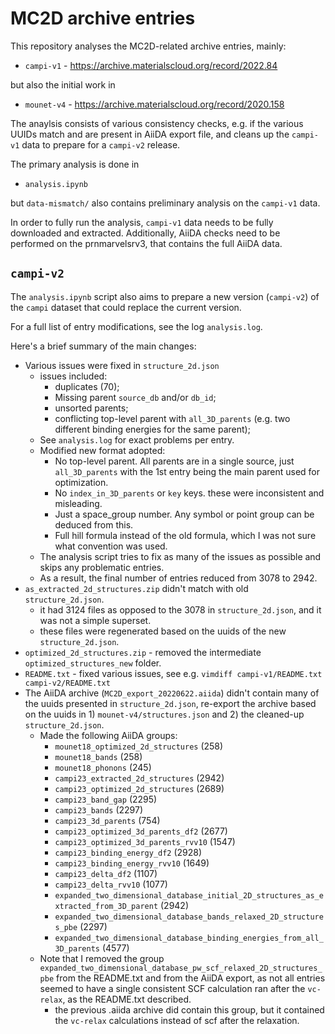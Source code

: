 # MC2D archive entries

This repository analyses the MC2D-related archive entries, mainly:

* `campi-v1` - https://archive.materialscloud.org/record/2022.84

but also the initial work in

* `mounet-v4` - https://archive.materialscloud.org/record/2020.158

The anaylsis consists of various consistency checks, e.g. if the various UUIDs match and are present in AiiDA export file, and cleans up the `campi-v1` data to prepare for a `campi-v2` release.

The primary analysis is done in 

* `analysis.ipynb`

but `data-mismatch/` also contains preliminary analysis on the `campi-v1` data.

In order to fully run the analysis, `campi-v1` data needs to be fully downloaded and extracted. Additionally, AiiDA checks need to be performed on the prnmarvelsrv3, that contains the full AiiDA data.

## `campi-v2`

The `analysis.ipynb` script also aims to prepare a new version (`campi-v2`) of the `campi` dataset that could replace the current version.

For a full list of entry modifications, see the log `analysis.log`.

Here's a brief summary of the main changes:

* Various issues were fixed in `structure_2d.json`
    - issues included:
        - duplicates (70);
        - Missing parent `source_db` and/or `db_id`;
        - unsorted parents;
        - conflicting top-level parent with `all_3D_parents` (e.g. two different binding energies for the same parent);
    - See `analysis.log` for exact problems per entry.
    - Modified new format adopted:
        - No top-level parent. All parents are in a single source, just `all_3D_parents` with the 1st entry being the main parent used for optimization.
        - No `index_in_3D_parents` or `key` keys. these were inconsistent and misleading.
        - Just a space_group number. Any symbol or point group can be deduced from this.
        - Full hill formula instead of the old formula, which I was not sure what convention was used.
    - The analysis script tries to fix as many of the issues as possible and skips any problematic entries.
    - As a result, the final number of entries reduced from 3078 to 2942.
* `as_extracted_2d_structures.zip` didn't match with old `structure_2d.json`.
    - it had 3124 files as opposed to the 3078 in `structure_2d.json`, and it was not a simple superset.
    - these files were regenerated based on the uuids of the new `structure_2d.json`.
* `optimized_2d_structures.zip` - removed the intermediate `optimized_structures_new` folder.
* `README.txt` - fixed various issues, see e.g. `vimdiff campi-v1/README.txt campi-v2/README.txt`
* The AiiDA archive (`MC2D_export_20220622.aiida`) didn't contain many of the uuids presented in `structure_2d.json`, re-export the archive based on the uuids in 1) `mounet-v4/structures.json` and 2) the cleaned-up `structure_2d.json`.
    - Made the following AiiDA groups:
        - `mounet18_optimized_2d_structures` (258)
        - `mounet18_bands` (258)
        - `mounet18_phonons` (245)
        - `campi23_extracted_2d_structures` (2942)
        - `campi23_optimized_2d_structures` (2689)
        - `campi23_band_gap` (2295)
        - `campi23_bands` (2297)
        - `campi23_3d_parents` (754)
        - `campi23_optimized_3d_parents_df2` (2677)
        - `campi23_optimized_3d_parents_rvv10` (1547)
        - `campi23_binding_energy_df2` (2928)
        - `campi23_binding_energy_rvv10` (1649)
        - `campi23_delta_df2` (1107)
        - `campi23_delta_rvv10` (1077)
        - `expanded_two_dimensional_database_initial_2D_structures_as_extracted_from_3D_parent` (2942)
        - `expanded_two_dimensional_database_bands_relaxed_2D_structures_pbe` (2297)
        - `expanded_two_dimensional_database_binding_energies_from_all_3D_parents` (4577)
    - Note that I removed the group `expanded_two_dimensional_database_pw_scf_relaxed_2D_structures_pbe` from the README.txt and from the AiiDA export, as not all entries seemed to have a single consistent SCF calculation ran after the `vc-relax`, as the README.txt described.
        - the previous .aiida archive did contain this group, but it contained the `vc-relax` calculations instead of scf after the relaxation. 
